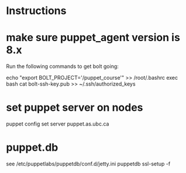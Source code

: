 # Instructions
# make sure puppet_agent version is 8.x

Run the following commands to get bolt going:

echo "export BOLT_PROJECT='/puppet_course'" >> /root/.bashrc
exec bash
cat bolt-ssh-key.pub >> ~/.ssh/authorized_keys

# set puppet server on nodes
puppet config set server puppet.as.ubc.ca

# puppet.db
see /etc/puppetlabs/puppetdb/conf.d/jetty.ini
puppetdb ssl-setup -f